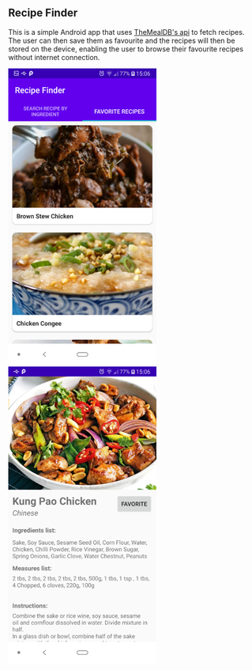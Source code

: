 ## Recipe Finder

This is a simple Android app that uses [TheMealDB's api](https://www.themealdb.com/api.php) to fetch recipes. The user can then save them as favourite and the recipes will then be stored on the device, enabling the user to browse their favourite recipes without internet connection.

<img src="./presentation/main_activity.png" alt="Main Activity" width="300"/>&nbsp;&nbsp;&nbsp;&nbsp;&nbsp;&nbsp;&nbsp;
<img src="./presentation/recipe_details.png" alt="Recipe Details" width="300"/>